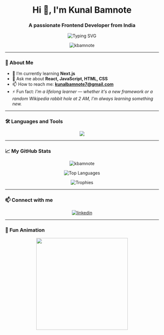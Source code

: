 <h1 align="center">
  Hi 👋, I'm Kunal Bamnote
</h1>

<h3 align="center">
  A passionate Frontend Developer from India
</h3>

<p align="center">
  <img src="https://readme-typing-svg.herokuapp.com?font=Fira+Code&weight=600&size=24&pause=1000&center=true&vCenter=true&width=435&lines=React.js+Enthusiast;Frontend+Developer;Lifelong+Learner+🚀;Welcome+to+my+profile!" alt="Typing SVG" />
</p>

<p align="center">
  <img src="https://komarev.com/ghpvc/?username=kbamnote&label=Profile%20views&color=0e75b6&style=flat" alt="kbamnote" />
</p>

---

### 🚀 About Me
- 🌱 I’m currently learning **Next.js**
- 💬 Ask me about **React, JavaScript, HTML, CSS**
- 📫 How to reach me: **kunalbamnote7@gmail.com**
- ⚡ Fun fact: *I'm a lifelong learner — whether it's a new framework or a random Wikipedia rabbit hole at 2 AM, I'm always learning something new.*

---

### 🛠️ Languages and Tools
<p align="center">
  <img src="https://skillicons.dev/icons?i=html,css,js,react,nextjs,redux,tailwind,bootstrap,sass,nodejs,mongodb,mysql,php,git,figma,postman,typescript" />
</p>

---

### 📈 My GitHub Stats
<p align="center">
  <img src="https://github-readme-stats.vercel.app/api?username=kbamnote&show_icons=true&theme=react&locale=en" alt="kbamnote" />
</p>

<p align="center">
  <img src="https://github-readme-stats.vercel.app/api/top-langs/?username=kbamnote&layout=compact&theme=react" alt="Top Languages" />
</p>

<p align="center">
  <img src="https://github-profile-trophy.vercel.app/?username=kbamnote&theme=algolia&margin-w=15&margin-h=15" alt="Trophies" />
</p>

---

### 📫 Connect with me
<p align="center">
  <a href="https://linkedin.com/in/kunal-bamnote" target="blank">
    <img src="https://img.shields.io/badge/LinkedIn-blue?style=for-the-badge&logo=linkedin" alt="linkedin"/>
  </a>
</p>

---

### 🧠 Fun Animation
<p align="center">
  <img src="https://media.giphy.com/media/qgQUggAC3Pfv687qPC/giphy.gif" width="300" />
</p>
